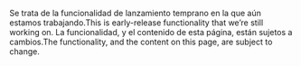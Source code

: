 <span data-ttu-id="6782e-101">Se trata de la funcionalidad de lanzamiento temprano en la que aún estamos trabajando.</span><span class="sxs-lookup"><span data-stu-id="6782e-101">This is early-release functionality that we’re still working on.</span></span> <span data-ttu-id="6782e-102">La funcionalidad, y el contenido de esta página, están sujetos a cambios.</span><span class="sxs-lookup"><span data-stu-id="6782e-102">The functionality, and the content on this page, are subject to change.</span></span>
